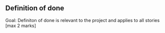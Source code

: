 ## Definition of done ## 
Goal: Definiton of done is relevant to the project and applies to all stories [max 2 marks]


